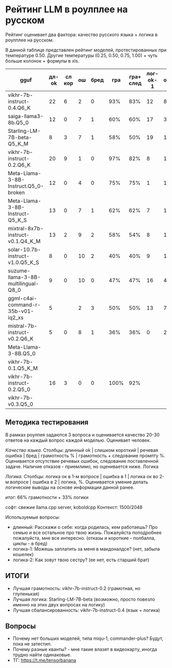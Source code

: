 ﻿# Рейтинг LLM в роулплее на русском

Рейтинг оценивает два фактора: качество русского языка + логика в роулплее на русском.

В данной таблице представлен рейтинг моделей, протестированных при температуре 0.50. Другие температуры (0.25, 0.50, 0.75, 1.00) + чуть больше колонок + формулы в xls.

gguf | дл-ok | сл кор | ош | бред | гра | гра+ след | лог-ok-1 | ош-1 | лог-ok-2 | ош-2 | лог | итог
--- | --- | --- | --- | --- | --- | --- | --- | --- | --- | --- | --- | ---
vikhr-7b-instruct-0.4.Q6_K | 22 | 6 | 2 | 0 | 93% | 83% | 12 | 8 | 0 | 20 | 30% | 65%
saiga-llama3-8b.Q5_0 | 12 | 0 | 7 | 1 | 60% | 60% | 17 | 3 | 13 | 7 | 75% | 64%
Starling-LM-7B-beta-Q5_K_M | 8 | 3 | 7 | 1 | 58% | 50% | 19 | 1 | 17 | 3 | 90% | 63%
vikhr-7b-instruct-0.2.Q6_K | 20 | 9 | 1 | 0 | 97% | 82% | 8 | 15 | 1 | 20 | 20% | 61%
Meta-Llama-3-8B-Instruct.Q5_0-broken | 12 | 0 | 4 | 0 | 75% | 75% | 1 | 19 | 12 | 8 | 33% | 60%
Meta-Llama-3-8B-Instruct-Q5_K_S | 13 | 0 | 7 | 1 | 62% | 62% | 7 | 13 | 13 | 7 | 50% | 57%
mixtral-8x7b-instruct-v0.1.Q4_K_M | 13 | 2 | 9 | 2 | 58% | 54% | 8 | 12 | 9 | 11 | 43% | 50%
solar-10.7b-instruct-v1.0.Q5_K_S | 8 | 0 | 10 | 2 | 40% | 40% | 9 | 11 | 19 | 1 | 70% | 50%
suzume-llama-3-8B-multilingual-Q8_0 | 9 | 0 | 10 | 0 | 47% | 47% | 16 | 4 | 6 | 14 | 55% | 49%
ggml-c4ai-command-r-35b-v01-iq2_xs | 5 |  | 2 | 3 | 50% | 50% | 13 | 7 | 3 | 17 | 40% | 46%
mistral-7b-instruct-v0.2.Q6_K | 5 | 0 | 8 | 1 | 36% | 36% | 0 | 20 | 13 | 7 | 33% | 34%
Meta-Llama-3-8B.Q5_0 |  |  |  |  |  |  |  |  |  |  |  | 
vikhr-7b-0.1.Q5_K_M |  |  |  |  |  |  |  |  |  |  |  | 
vikhr-7b-instruct-0.2.Q5_0 | 16 | 3 | 0 | 0 | 100% | 92% |  |  |  |  |  | 
vikhr-7b-v0.3.Q5_0 |  |  |  |  |  |  |  |  |  |  |  | 

## Методика тестирования
В рамках роулпея задаются 3 вопроса и оценивается качество 20-30 ответов на каждый вопрос каждой моделью. Оценивает человек.

*Качество языка.* Столбцы: длинный ok | слишком короткий | речевая ошибка | бред | грамотность % | грамотность + следование промпту %. Оценивается отсутствие речевых ошибок, следование поставленной задаче. Наличие отказов - приемлимо, но оценивается ниже.
Логика

*Логика.* Столбцы: логика ок в 1-м вопросе | ошибка в 1 | логика ок во 2-м вопросе | ошибка в 2 | логика, %. Оценивается умение делать логические выводы на основе информации данной ранее.

*итог:* 66% грамотности + 33% логики

софт: свежие llama.cpp server, koboldcpp
Контекст: 1500/2048

Используемые вопросы:
- длинный: Расскажи о себе: когда родилась, кем работаешь? Про семью и все остальное про твою жизнь. Пожалуйста поподробнее пожалуйста, мне все интересно. (отказы и короткие - полбалла, циклы - в бред)
- логика-1:	Можешь заплатить за меня в макдоналдсе? (нет, забыла кошелек)
- логика-2:	Как зовут твою сестру? (ее нет, есть старший брат)


## ИТОГИ

- Лучшая грамотность: vikhr-7b-instruct-0.2 (грамотная, но глупенькая)
- Лучшая логика: Starling-LM-7B-beta (возможно, просто повезло именно на этих двух вопросах на логику)
- Лучшая сбалансированность: vikhr-7b-instruct-0.4 (язык + логика)

## Вопросы

- Почему нет больших моделей, типа miqu-1, commander-plus? Будут, пока не затестил.
- Почему разные кванты? - мне такие влазят в видеокарту, иногда трудно найти одинаковые.
- ТГ: https://t.me/tensorbanana